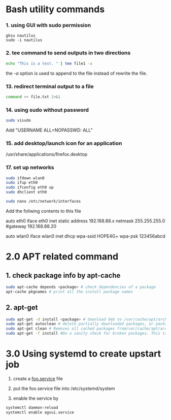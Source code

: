 Bash utility commands
=====================
  
### 1. using GUI with sudo permission
  ```
gksu nautilus
sudo -i nautilus
  ```

### 2. tee command to send outputs in two directions
  ```bash
echo "This is a test. " | tee file1 -a
  ```
the *-a* option is used to append to the file instead of rewrite the file. <br /> 

### 13. redirect terminal output to a file
  ```bash
  command >> file.txt 2>&1
  ```
### 14. using sudo without password
  ```bash
  sudo visudo
  ```
Add "USERNAME ALL=NOPASSWD: ALL"  

### 15. add desktop/launch icon for an application
/usr/share/applications/firefox.desktop

### 17. set up networks
```bash
sudo ifdown wlan0
sudo ifup eth0
sudo ifconfig eth0 up
sudo dhclient eth0
```

```bash
sudo nano /etc/network/interfaces
```
Add the follwing contents to this file

auto eth0
iface eth0 inet static
address 192.168.88.x
netmask 255.255.255.0
#gateway 192.168.88.20

auto wlan0
iface wlan0 inet dhcp
wpa-ssid HOPE4G+
wpa-psk 123456abcd


# 2.0 APT related command
## 1. check package info by apt-cache
```bash
sudo apt-cache depends <package> # check dependencies of a package
apt-cache pkgnames # print all the install package names
```
## 2. apt-get 
```bash
sudo apt-get -d install <package> # download deb to /var/cache/apt/archives without installation
sudo apt-get autoclean # delete partially downloaded packages, or packages no longer installed
sudo apt-get clean # Removes all cached packages from/var/cache/apt/archives to free up disk space
sudo apt-get -f install #Do a sanity check for broken packages. This tries to fix any “unmet dependency” messages.
```
# 3.0 Using systemd to create upstart job
1. create a [foo.service](foo.service) file


2. put the foo.service file into /etc/systemd/system

3. enable the service by
```bash
systemctl daemon-reload
systemctl enable agvui.service
```
